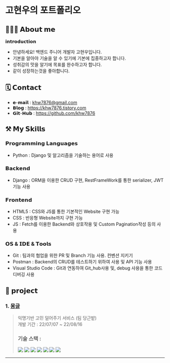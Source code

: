 # 고현우의 포트폴리오

## 🙋🏻‍♂️ 𝗔𝗯𝗼𝘂𝘁 𝗺𝗲
𝗶𝗻𝘁𝗿𝗼𝗱𝘂𝗰𝘁𝗶𝗼𝗻
- 안녕하세요! 백엔드 주니어 개발자 고현우입니다.
- 기본을 알아야 기술을 알 수 있기에 기본에 집중하고자 합니다.
- 성취감의 맛을 알기에 목표를 완수하고자 합니다.
- 같이 성장하는것을 좋아합니다.<br>
## 🗓️ 𝗖𝗼𝗻𝘁𝗮𝗰𝘁
- 𝗲-𝗺𝗮𝗶𝗹 : khw7876@gmail.com
- 𝗕𝗹𝗼𝗴 : https://khw7876.tistory.com
- 𝗚𝗶𝘁-𝗛𝘂𝗯 : https://github.com/khw7876<br>

## ⚒️ 𝗠𝘆 𝗦𝗸𝗶𝗹𝗹𝘀
### 𝗣𝗿𝗼𝗴𝗿𝗮𝗺𝗺𝗶𝗻𝗴 𝗟𝗮𝗻𝗴𝘂𝗮𝗴𝗲𝘀
- Python : Django 및 알고리즘을 기술하는 용어로 사용 <br>
### 𝗕𝗮𝗰𝗸𝗲𝗻𝗱
- Django : ORM을 이용한 CRUD 구현, RestFrameWork를 통한 serializer, JWT 기능 사용<br>
### 𝗙𝗿𝗼𝗻𝘁𝗲𝗻𝗱
- HTML5 : CSS와 JS를 통한 기본적인 Website 구현 가능
- CSS : 반응형 Website까지 구현 가능
- JS : Fetch를 이용한 Backend와 상호작용 및 Custom Pagination작성 등의 사용<br>
### 𝗢𝗦 & 𝗜𝗗𝗘 & 𝗧𝗼𝗼𝗹𝘀
- Git : 팀과의 협업을 위한 PR 및 Branch 기능 사용. 컨벤션 지키기 
- Postman : Backend의 CRUD를 테스트하기 위하여 사용 및 API 기능 사용
- Visual Studio Code : Git과 연동하여 Git_hub사용 및, debug 사용을 통한 코드 디버깅 사용

## 📝 𝗽𝗿𝗼𝗷𝗲𝗰𝘁
### 1. <a href="https://github.com/khw7876/mailbox_back">몽글</a>
> 익명기반 고민 덜어주기 서비스 (팀 당근밭)<br>
> 개발 기간 : 22/07/07 ~ 22/08/16<br>
> ### 기술 스택 : <br>
> <img src="https://img.shields.io/badge/python 3.10.4-3776AB?style=for-the-badge&logo=python&logoColor=white"> <img src="https://img.shields.io/badge/django 4.1-092E20?style=for-the-badge&logo=django&logoColor=white"> <img src="https://img.shields.io/badge/html5-E34F26?style=for-the-badge&logo=html5&logoColor=white"> <img src="https://img.shields.io/badge/css-1572B6?style=for-the-badge&logo=css3&logoColor=white"> <img src="https://img.shields.io/badge/javascript-F7DF1E?style=for-the-badge&logo=javascript&logoColor=black"> <img src="https://img.shields.io/badge/amazonaws-232F3E?style=for-the-badge&logo=amazonaws&logoColor=white"> <img src="https://img.shields.io/badge/mysql-4479A1?style=for-the-badge&logo=mysql&logoColor=white"> 
<hr>
